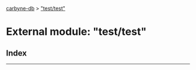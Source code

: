 [carbyne-db](../README.md) > ["test/test"](../modules/_test_test_.md)

# External module: "test/test"

## Index

---

